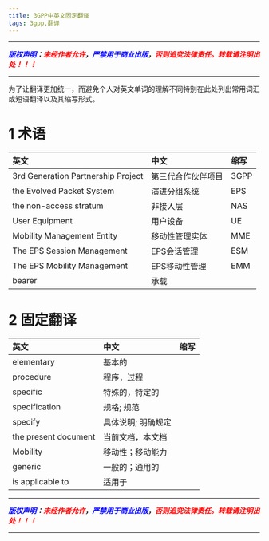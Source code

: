 ```yaml
---
title: 3GPP中英文固定翻译
tags: 3gpp,翻译
---
```



------

***<font color=blue>版权声明</font>：<font color=red>未经作者允许</font>，<font color=blue>严禁用于商业出版</font>，<font color=red>否则追究法律责任。转载请注明出处！！！</font>***

------

为了让翻译更加统一，而避免个人对英文单词的理解不同特别在此处列出常用词汇或短语翻译以及其缩写形式。

# 1 术语
|英文|中文|缩写|
|:--|:--|:--|
|3rd Generation Partnership Project|第三代合作伙伴项目|3GPP|
| the Evolved Packet System|演进分组系统|EPS|
|the non-access stratum |非接入层|NAS|
|User Equipment|用户设备|UE|
|Mobility Management Entity|移动性管理实体|MME|
|The EPS Session Management|EPS会话管理| ESM|
|The EPS Mobility Management|EPS移动性管理| EMM |
|bearer|承载|
# 2 固定翻译
|英文|中文|缩写|
|:--|:--|:--|
|elementary |基本的|
|procedure |程序，过程|
|specific | 特殊的，特定的|
|specification|规格; 规范|
|specify |具体说明; 明确规定|
|the present document|当前文档，本文档|
|Mobility |移动性；移动能力|
|generic|一般的；通用的|
|is applicable to |适用于|



------

***<font color=blue>版权声明</font>：<font color=red>未经作者允许</font>，<font color=blue>严禁用于商业出版</font>，<font color=red>否则追究法律责任。转载请注明出处！！！</font>***

------
